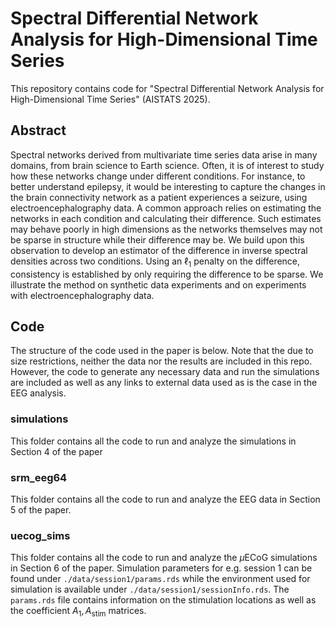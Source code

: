 # Spectral Differential Network Analysis for High-Dimensional Time Series

This repository contains code for "Spectral Differential Network Analysis for High-Dimensional Time Series" (AISTATS 2025).

## Abstract

Spectral networks derived from multivariate time series data arise in many domains, from brain science to Earth science. Often, it is of interest to study how these networks change under different conditions. For instance, to better understand epilepsy, it would be interesting to capture the changes in the brain connectivity network as a patient experiences a seizure, using electroencephalography data. A common approach relies on estimating the networks in each condition and calculating their difference. Such estimates may behave poorly in high dimensions as the networks themselves may not be sparse in structure while their difference may be. We build upon this observation to develop an estimator of the difference in inverse spectral densities across two conditions. Using an $\ell_1$ penalty on the difference, consistency is established by only requiring the difference to be sparse. We illustrate the method on synthetic data experiments and on experiments with electroencephalography data.


## Code

The structure of the code used in the paper is below. Note that the due to size restrictions, neither the data nor the results are included in this repo. However, the code to generate any necessary data and run the simulations are included as well as any links to external data used as is the case in the EEG analysis.

### simulations

This folder contains all the code to run and analyze the simulations in Section 4 of the paper

### srm_eeg64 

This folder contains all the code to run and analyze the EEG data in Section 5 of the paper. 

### uecog_sims

This folder contains all the code to run and analyze the $\mu$ECoG simulations in Section 6 of the paper. Simulation parameters for e.g. session 1 can be found under `./data/session1/params.rds` while the environment used for simulation is available under `./data/session1/sessionInfo.rds`. The `params.rds` file contains information on the stimulation locations as well as the coefficient $A_1, A_{\mathrm{stim}}$ matrices.
